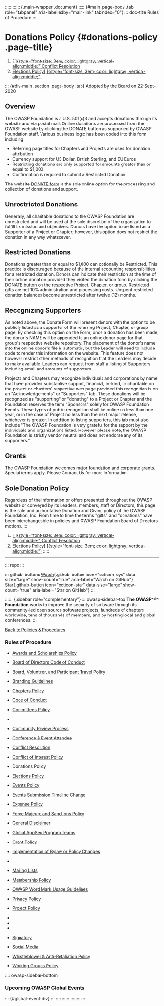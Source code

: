 :::::::::::: {.main-wrapper .document}
::::: {#main .page-body .tab role="tabpanel" aria-labelledby="main-link" tabindex="0"}
::: doc-title
Rules of Procedure
:::

# Donations Policy {#donations-policy .page-title}

1.  [[
    ]{style="font-size: 3em; color: lightgray; vertical-align:middle;"}Conflict
    Resolution](conflict-resolution-2.html)
2.  [Elections Policy[
    ]{style="font-size: 3em; color: lightgray; vertical-align:middle;"}](election-2.html)

::: {#div-main .section .page-body .tab}
Adopted by the Board on 22-Sept-2020

## Overview

The OWASP Foundation is a U.S. 501(c)3 and accepts donations through its
website and via postal mail. Online donations are processed from the
OWASP website by clicking the DONATE button as supported by OWASP
Foundation staff. Various business logic has been coded into this form
including:

- Referring page titles for Chapters and Projects are used for donation
  attribution
- Currency support for US Dollar, British Sterling, and EU Euros
- Restricting donations are only supported for amounts greater than or
  equal to \$1,000
- Confirmation is required to submit a Restricted Donation

The website [DONATE form](../../donate/index.html) is the sole online
option for the processing and collection of donations and support.

## Unrestricted Donations

Generally, all charitable donations to the OWASP Foundation are
unrestricted and will be used at the sole discretion of the organization
to fulfill its mission and objectives. Donors have the option to be
listed as a Supporter of a Project or Chapter; however, this option does
not restrict the donation in any way whatsoever.

## Restricted Donations

Donations greater than or equal to \$1,000 can optionally be Restricted.
This practice is discouraged because of the internal accounting
responsibilities for a restricted donation. Donors can indicate their
restriction at the time of their online donation provided they visited
the donation form by clicking the DONATE button on the respective
Project, Chapter, or group. Restricted gifts are net 10% administration
and processing costs. Unspent restricted donation balances become
unrestricted after twelve (12) months.

## Recognizing Supporters

As noted above, the Donate Form will present donors with the option to
be publicly listed as a supporter of the referring Project, Chapter, or
group page. By checking this option on the Form, once a donation has
been made, the donor's NAME will be appended to an online donor page for
that group's respective website repository. The placement of the donor's
name into the online donor's file is automatic, but the Leader will need
to include code to render this information on the website. This feature
does not however restrict other methods of recognition that the Leaders
may decide to make available. Leaders can request from staff a listing
of Supporters including email and amounts of supporters.

Projects and Chapters may recognize individuals and corporations by name
that have provided substantive support, financial, in-kind, or
charitable on the project or chapters' respective web page provided this
recognition is on an "Acknowledgements" or "Supporters" tab. These
donations will be recognized as "supporting" or "donating" to a Project
or Chapter and the Foundation reserves the term "Sponsors" solely for
OWASP Foundation Events. These types of public recognition shall be
online no less than one year, or in the case of Project no less than the
next major release, whichever is greater. In addition to listing
supporters, this tab must also include "The OWASP Foundation is very
grateful for the support by the individuals and organizations listed.
However please note, the OWASP Foundation is strictly vendor neutral and
does not endorse any of its supporters."

## Grants

The OWASP Foundation welcomes major foundation and corporate grants.
Special terms apply. Please Contact Us for more information.

## Sole Donation Policy

Regardless of the information or offers presented throughout the OWASP
website or conveyed by its Leaders, members, staff or Directors, this
page is the sole and authoritative Donation and Giving policy of the
OWASP Foundation, Inc. From time to time the terms "gifts" and
"donations" have been interchangeable in policies and OWASP Foundation
Board of Directors motions.
:::

1.  [[
    ]{style="font-size: 3em; color: lightgray; vertical-align:middle;"}Conflict
    Resolution](conflict-resolution-2.html)
2.  [Elections Policy[
    ]{style="font-size: 3em; color: lightgray; vertical-align:middle;"}](election-2.html)
:::::

------------------------------------------------------------------------

::: repo
:::

::: github-buttons
[Watch](https://github.com/owasp/www-policy/subscription){.github-button
icon="octicon-eye" data-size="large" show-count="true"
aria-label="Watch on GitHub"}
[Star](https://github.com/owasp/www-policy){.github-button
icon="octicon-star" data-size="large" show-count="true"
aria-label="Star on GitHub"}
:::

:::::: {.sidebar role="complementary"}
::: owasp-sidebar-top
**The OWASP^®^ Foundation** works to improve the security of software
through its community-led open source software projects, hundreds of
chapters worldwide, tens of thousands of members, and by hosting local
and global conferences.
:::

[Back to Policies & Procedures](../index.html)

### Rules of Procedure

- [Awards and Scholarships Policy](awards-and-scholarships.html)

- [Board of Directors Code of Conduct](board-code-of-conduct.html)

- [Board, Volunteer, and Participant Travel Policy](travel.html)

- [Branding Guidelines](branding.html)

- [Chapters Policy](chapters.html)

- [Code of Conduct](code-of-conduct-2.html)

- [Committees Policy](committees.html)

- 

- [Community Review Process](community-review-process.html)

- [Conference & Event Attendee](conferences-events-2.html)

- [Conflict Resolution](conflict-resolution.html)

- [Conflict of Interest Policy](conflict-of-interest-2.html)

- Donations Policy

- [Elections Policy](election.html)

- [Events Policy](events.html)

- [Events Submission Timeline Change](events-timeline.html)

- [Expense Policy](expense-reimbursement.html)

- [Force Majeure and Sanctions Policy](force-majeure-sanctions.html)

- [General Disclaimer](general-disclaimer.html)

- [Global AppSec Program Teams](program-team-2.html)

- [Grant Policy](grants.html)

- [Implementation of Bylaw or Policy Changes](policy-changes-2.html)

- 

- [Mailing Lists](mailing-list.html)

- [Membership Policy](membership.html)

- [OWASP Word Mark Usage Guidelines](mark-usage-guidelines.html)

- [Privacy Policy](privacy-2.html)

- [Project Policy](projects.html)

- 

- 

- 

- [Signatory](signatory2.html)

- [Social Media](social-media.html)

- [Whistleblower & Anti-Retaliation Policy](whistleblower-2.html)

- [Working Groups Policy](working-groups.html)

:::: owasp-sidebar-bottom
### Upcoming OWASP Global Events

::: {#global-event-div}
:::
::::
::::::
::::::::::::

